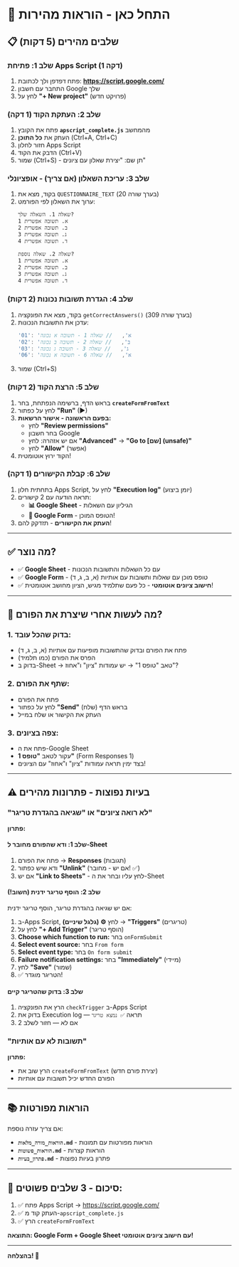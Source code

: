 # 🚀 התחל כאן - הוראות מהירות

## 📋 שלבים מהירים (5 דקות)

### שלב 1: פתיחת Apps Script (1 דקה)
1. פתח דפדפן ולך לכתובת: **https://script.google.com/**
2. התחבר עם חשבון Google שלך
3. לחץ על **"+ New project"** (פרויקט חדש)

### שלב 2: העתקת הקוד (1 דקה)
1. פתח את הקובץ **`apscript_complete.js`** מהמחשב
2. העתק את **כל התוכן** (Ctrl+A, Ctrl+C)
3. חזור לחלון Apps Script
4. הדבק את הקוד (Ctrl+V)
5. שמור (Ctrl+S) - תן שם: "יצירת שאלון עם ציונים"

### שלב 3: עריכת השאלון (אם צריך) - אופציונלי
1. בקוד, מצא את `QUESTIONNAIRE_TEXT` (בערך שורה 20)
2. ערוך את השאלון לפי הפורמט:
   ```
   שאלה 1. השאלה שלך?
   א. תשובה אפשרית 1
   ב. תשובה אפשרית 2
   ג. תשובה אפשרית 3
   ד. תשובה אפשרית 4

   שאלה 2. שאלה נוספת?
   א. תשובה אפשרית 1
   ב. תשובה אפשרית 2
   ג. תשובה אפשרית 3
   ד. תשובה אפשרית 4
   ```

### שלב 4: הגדרת תשובות נכונות (2 דקות)
1. בקוד, מצא את הפונקציה `getCorrectAnswers()` (בערך שורה 309)
2. עדכן את התשובות הנכונות:
   ```javascript
   '01': 'א',   // שאלה 1 - תשובה א נכונה
   '02': 'ב',   // שאלה 2 - תשובה ב נכונה
   '03': 'ג',   // שאלה 3 - תשובה ג נכונה
   '06': 'א',   // שאלה 6 - תשובה א נכונה
   ```
3. שמור (Ctrl+S)

### שלב 5: הרצת הקוד (2 דקות)
1. בראש הדף, ברשימה הנפתחת, בחר **`createFormFromText`**
2. לחץ על כפתור **"Run"** (▶)
3. **בפעם הראשונה - אישור הרשאות:**
   - לחץ **"Review permissions"**
   - בחר חשבון Google
   - אם יש אזהרה: לחץ **"Advanced"** → **"Go to [שם] (unsafe)"**
   - לחץ **"Allow"** (אפשר)
4. הקוד ירוץ אוטומטית!

### שלב 6: קבלת הקישורים (1 דקה)
1. בתחתית חלון Apps Script, לחץ על **"Execution log"** (יומן ביצוע)
2. תראה הודעה עם 2 קישורים:
   - **📊 Google Sheet** - הגיליון עם השאלות
   - **📝 Google Form** - הטופס המוכן!
3. **העתק את הקישורים** - תזדקק להם!

---

## ✅ מה נוצר?

- ✅ **Google Sheet** - עם כל השאלות והתשובות הנכונות
- ✅ **Google Form** - טופס מוכן עם שאלות ותשובות עם אותיות (א, ב, ג, ד)
- ✅ **חישוב ציונים אוטומטי** - כל פעם שתלמיד מגיש, הציון מחושב אוטומטית!

---

## 🎯 מה לעשות אחרי שיצרת את הפורם?

### 1. בדוק שהכל עובד:
- פתח את הפורם ובדוק שהתשובות מופיעות עם אותיות (א, ב, ג, ד)
- הפרס את הפורם (כמו תלמיד)
- בדוק ב-Sheet → טאב "טופס 1" → יש עמודות "ציון" ו"אחוז"?

### 2. שתף את הפורם:
- פתח את הפורם
- לחץ על כפתור **"Send"** (שלח) בראש הדף
- העתק את הקישור או שלח במייל

### 3. צפה בציונים:
- פתח את ה-Google Sheet
- עקור לטאב **"טופס 1"** (Form Responses 1)
- בצד ימין תראה עמודות "ציון" ו"אחוז" עם הציונים!

---

## ⚠️ בעיות נפוצות - פתרונות מהירים

### "לא רואה ציונים" או "שגיאה בהגדרת טריגר"
**פתרון:**

#### שלב 1: ודא שהפורם מחובר ל-Sheet
1. פתח את הפורם → **Responses** (תגובות)
2. ודא שיש כפתור **"Unlink"** (אם יש - מחובר! ✅)
3. אם יש **"Link to Sheets"** - לחץ עליו ובחר את ה-Sheet

#### שלב 2: הוסף טריגר ידנית (חשוב!)
אם יש שגיאה בהגדרת טריגר, הוסף טריגר ידנית:
1. ב-Apps Script, לחץ **⚙️ (גלגל שיניים)** → **"Triggers"** (טריגרים)
2. לחץ על **"+ Add Trigger"** (הוסף טריגר)
3. **Choose which function to run:** בחר `onFormSubmit`
4. **Select event source:** בחר `From form`
5. **Select event type:** בחר `On form submit`
6. **Failure notification settings:** בחר **"Immediately"** (מיידי)
7. לחץ **"Save"** (שמור)
8. ✅ הטריגר מוגדר!

#### שלב 3: בדוק שהטריגר קיים
1. הרץ את הפונקציה `checkTrigger` ב-Apps Script
2. בדוק את Execution log — תראה `✅ נמצא טריגר`
3. אם לא — חזור לשלב 2

### "תשובות לא עם אותיות"
**פתרון:**
- הרץ שוב את `createFormFromText` (יצירת פורם חדש)
- הפורם החדש יכיל תשובות עם אותיות

---

## 📚 הוראות מפורטות

אם צריך עזרה נוספת:
- **`הוראות_מורה_מלאות.md`** - הוראות מפורטות עם תמונות
- **`הוראות_פשוטות.md`** - הוראות קצרות
- **`פתרון_בעיות.md`** - פתרון בעיות נפוצות

---

## 🎉 סיכום - 3 שלבים פשוטים:

1. ✅ פתח Apps Script → https://script.google.com/
2. ✅ העתק קוד מ-`apscript_complete.js`
3. ✅ הרץ `createFormFromText`

**התוצאה: Google Form + Google Sheet עם חישוב ציונים אוטומטי!**

---

**בהצלחה! 🚀**

